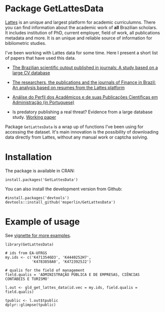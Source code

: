 # Package GetLattesData

[Lattes](http://lattes.cnpq.br/) is an unique and largest platform for academic curriculumns. There you can find information about the academic work of **all** Brazilian scholars. It includes institution of PhD, current employer, field of work, all publications metadata and more. It is an unique and reliable source of information for bibliometric studies. 

I've been working with Lattes data for some time. Here I present a short list of papers that have used this data.

-  [The Brazilian scientific output published in journals: A study based on a large CV database](http://www.sciencedirect.com/science/article/pii/S1751157716301559)

- [The researchers, the publications and the journals of Finance in Brazil: An analysis based on resumes from the Lattes platform](http://bibliotecadigital.fgv.br/ojs/index.php/rbfin/article/view/47157)    

- [Análise do Perfil dos Acadêmicos e de suas Publicações Científicas em Administração (in Portuguese)](http://www.scielo.br/scielo.php?script=sci_arttext&pid=S1415-65552017000100062)

- Is predatory publishing a real threat? Evidence from a large database study. [Working paper](https://www.dropbox.com/s/9xcuc8z64fntxob/PredatoryPublishing_v2.pdf?dl=0)

Package `GetLattesData` is a wrap up of functions I've been using for accessing the dataset. It's main innovation is the possibility of downloading data directly from Lattes, without any manual work or captcha solving. 

# Installation

The package is available in CRAN:

```
install.packages('GetLattesData')
```
  
You can also install the development version from Github:

```
#install.packages('devtools')
devtools::install_github('msperlin/GetLattesData')
```

# Example of usage 

See [vignette for more examples](https://CRAN.R-project.org/package=GetLattesData).

```
library(GetLattesData)

# ids from EA-UFRGS
my.ids <- c('K4713546D3', 'K4440252H7', 
            'K4783858A0', 'K4723925J2')

# qualis for the field of management
field.qualis = 'ADMINISTRAÇÃO PÚBLICA E DE EMPRESAS, CIÊNCIAS CONTÁBEIS E TURISMO'

l.out <- gld_get_lattes_data(id.vec = my.ids, field.qualis = field.qualis)

tpublic <- l.out$tpublic
dplyr::glimpse(tpublic)
```
